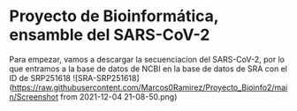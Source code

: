 # Proyecto de Bioinformática, ensamble del SARS-CoV-2

Para empezar, vamos a descargar la secuenciacion del SARS-CoV-2, por lo que entramos a la base de datos de NCBI
en la base de datos de SRA con el ID de SRP251618 ![SRA-SRP251618](https://raw.githubusercontent.com/Marcos0Ramirez/Proyecto_Bioinfo2/main/Screenshot from 2021-12-04 21-08-50.png)
